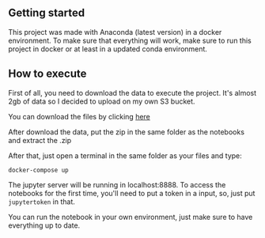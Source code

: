 ## Getting started

This project was made with Anaconda (latest version) in a docker environment. To make sure that everything will work, make sure to run this project in docker or at least in a updated conda environment.

## How to execute
<p> First of all, you need to download the data to execute the project. It's almost 2gb of data so I decided to upload on my own S3 bucket. </p>

<p>You can download the files by clicking <a href="https://data-sprints-desafio.s3.us-east-2.amazonaws.com/data.zip">here</a></p>

<p>After download the data, put the zip in the same folder as the notebooks and extract the .zip</p>

<p>After that, just open a terminal in the same folder as your files and type: </p>


```docker-compose up```

The jupyter server will be running in localhost:8888. 
To access the notebooks for the first time, you'll need to put a token in a input, so, just put ```jupytertoken``` in that. 

You can run the notebook in your own environment, just make sure to have everything up to date. 